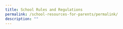 ```yaml
---
title: School Rules and Regulations
permalink: /school-resources-for-parents/permalink/
description: ""
---
```

